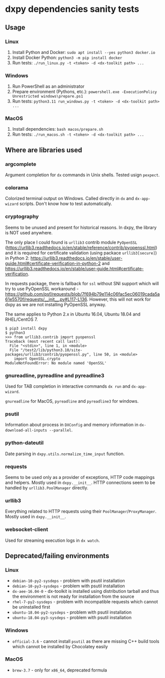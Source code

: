 # dxpy dependencies sanity tests

## Usage

### Linux
1. Install Python and Docker: `sudo apt install --yes python3 docker.io`
2. Install Docker Python: `python3 -m pip install docker`
3. Run tests: `./run_linux.py -t <token> -d <dx-toolkit path> ...`

### Windows

1. Run PowerShell as an administrator
2. Prepare environment (Pythons, etc.): `powershell.exe -ExecutionPolicy Unrestricted windows\prepare.ps1`
3. Run tests: `python3.11 run_windows.py -t <token> -d <dx-toolkit path> ...`


### MacOS

1. Install dependencies: `bash macos/prepare.sh`
2. Run tests: `./run_macos.sh -t <token> -d <dx-toolkit path> ...`

## Where are libraries used


### argcomplete

Argument completion for `dx` commands in Unix shells. Tested usign `pexpect`.

### colorama

Colorized terminal output on Windows. Called directly in `dx` and `dx-app-wizard` scripts. Don't know how to test automatically.

### cryptography

Seems to be unused and present for historical reasons. In dxpy, the library is NOT used anywhere. 

The only place I could found is `urllib3` contrib module `PyOpenSSL` (https://urllib3.readthedocs.io/en/stable/reference/contrib/pyopenssl.html) and it is required for certificate validation (using packace `urllib3[secure]`) in Python 2: https://urllib3.readthedocs.io/en/stable/user-guide.html#certificate-verification-in-python-2 and https://urllib3.readthedocs.io/en/stable/user-guide.html#certificate-verification.

In requests package, there is fallback for `ssl` without SNI support which will try to use PyOpenSSL workaround - https://github.com/psf/requests/blob/7f694b79e114c06fac5ec06019cada5a61e5570f/requests/__init__.py#L117-L136. However, this will not work for dxpy as we are not installing PyOpenSSL anyway.

The same applies to Python 2.x in Ubuntu 16.04, Ubuntu 18.04 and RHEL/CentOS 7.

```
$ pip3 install dxpy
$ python3
>>> from urllib3.contrib import pyopenssl
Traceback (most recent call last):
  File "<stdin>", line 1, in <module>
  File "/test2/lib/python3.10/site-packages/urllib3/contrib/pyopenssl.py", line 50, in <module>
    import OpenSSL.crypto
ModuleNotFoundError: No module named 'OpenSSL'
```

### gnureadline, pyreadline and pyreadline3

Used for TAB completion in interactive commands `dx run` and `dx-app-wizard`.

`gnureadline` for MacOS, `pyreadline` and `pyreadline3` for windows.

### psutil

Information about process in `DXConfig` and memory information in `dx-download-all-inputs --parallel`.

### python-dateutil

Date parsing in `dxpy.utils.normalize_time_input` function.

### requests

Seems to be used only as a provider of exceptions, HTTP code mappings and helpers. Mostly used in `dxpy.__init__`. HTTP connections seem to be handled by `urllib3.PoolManager` directly.

### urllib3

Everything related to HTTP requests using their `PoolManager`/`ProxyManager`. Mostly used in `dxpy.__init__`.

### websocket-client

Used for streaming execution logs in `dx watch`.

## Deprecated/failing environments

### Linux

* `debian-10-py2-sysdeps` - problem with psutil installation
* `debian-10-py3-sysdeps` - problem with psutil installation
* `dx-aee-16.04-0` - dx-toolkit is installed using distribution tarball and thus the environment is not ready for installation from the source
* `rhel-7-py2-sysdeps` - problem with incompatible requests which cannot be uninstalled first
* `ubuntu-18.04-py2-sysdeps` - problem with psutil installation
* `ubuntu-18.04-py3-sysdeps` - problem with psutil installation

### Windows
* `official-3.6` - cannot install `psutil` as there are missing C++ build tools which cannot be installed by Chocolatey easily

### MacOS

* `brew-3.7` - only for `x86_64`, deprecated formula